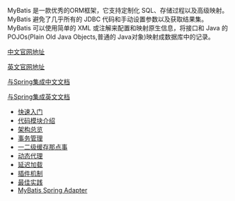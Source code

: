 MyBatis 是一款优秀的ORM框架，它支持定制化 SQL、存储过程以及高级映射。MyBatis 避免了几乎所有的 JDBC 代码和手动设置参数以及获取结果集。MyBatis 可以使用简单的 XML 或注解来配置和映射原生信息，将接口和 Java 的 POJOs(Plain Old Java Objects,普通的 Java对象)映射成数据库中的记录。

[中文官网地址](http://www.mybatis.org/mybatis-3/zh/getting-started.html)

[英文官网地址](http://www.mybatis.org/mybatis-3/getting-started.html)

[与Spring集成中文文档](http://www.mybatis.org/spring/zh/index.html)

[与Spring集成英文文档](http://www.mybatis.org/spring/index.html)

- [快速入门](./quick_start.md)
- [代码模块介绍](./code_modules.md)
- [架构总览](./architecture.md)
- [事务管理](./transaction.md)
- [一二级缓存那点事](./code.md)
- [动态代理]()
- [延迟加载]()
- [插件机制]()
- [最佳实践]()
- [MyBatis Spring Adapter]()